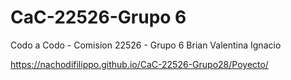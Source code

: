 # CaC-22526-Grupo 6 
Codo a Codo - Comision 22526 - Grupo 6
Brian
Valentina
Ignacio


https://nachodifilippo.github.io/CaC-22526-Grupo28/Poyecto/
